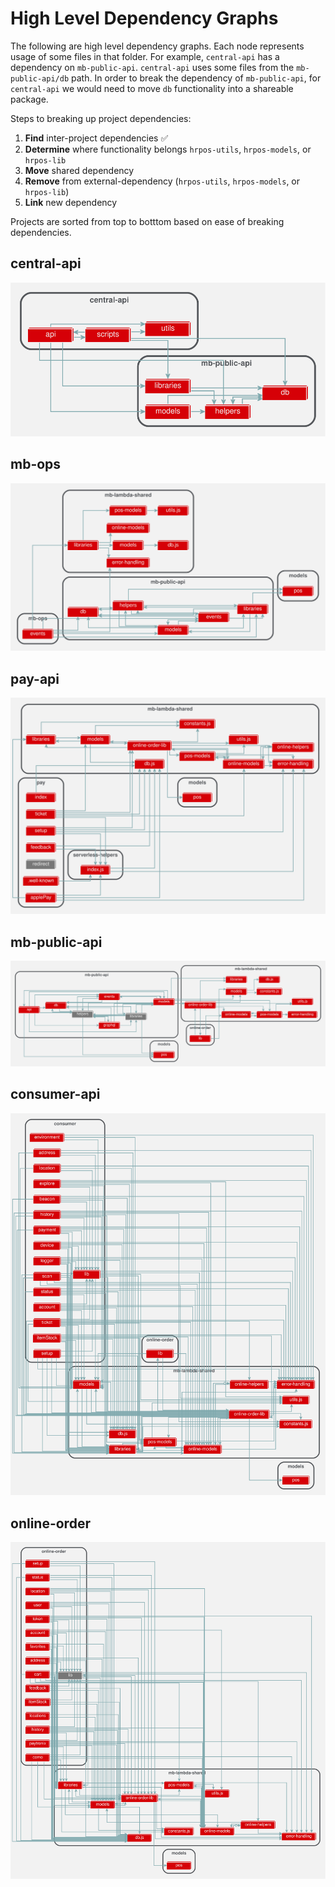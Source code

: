 # High Level Dependency Graphs

The following are high level dependency graphs. Each node represents usage of some files in that folder. For example, `central-api` has a dependency on `mb-public-api`. `central-api` uses some files from the `mb-public-api/db` path. In order to break the dependency of `mb-public-api`, for `central-api` we would need to move `db` functionality into a shareable package.


Steps to breaking up project dependencies:

1. **Find** inter-project dependencies :white_check_mark:
3. **Determine** where functionality belongs `hrpos-utils`, `hrpos-models`, or `hrpos-lib`
3. **Move** shared dependency
4. **Remove** from external-dependency (`hrpos-utils`, `hrpos-models`, or `hrpos-lib`)
5. **Link** new dependency

Projects are sorted from top to botttom based on ease of breaking dependencies.

## central-api
![Alt text](./central-api/high-level-dependency-graph.svg)

## mb-ops
![Alt text](./mb-ops/high-level-dependency-graph.svg)

## pay-api
![Alt text](./pay-api/high-level-dependency-graph.svg)

## mb-public-api
![Alt text](./mb-public-api/high-level-dependency-graph.svg)


## consumer-api
![Alt text](./consumer-api/high-level-dependency-graph.svg)

## online-order
![Alt text](./online-order/high-level-dependency-graph.svg)
